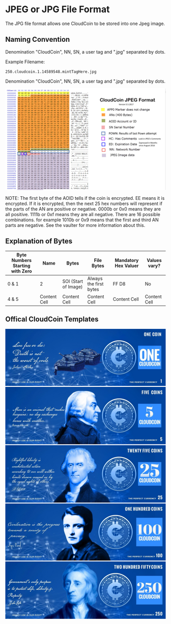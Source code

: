 # JPEG or JPG File Format
The JPG file format allows one CloudCoin to be stored into one Jpeg image. 

## Naming Convention

Denomination "CloudCoin", NN, SN, a user tag and ".jpg" separated by dots.

Example Filename:
```
250.cloudcoin.1.14589548.mintTagHere.jpg
```
Denomination "CloudCoin", NN, SN, a user tag and ".jpg" separated by dots.


![JPEG Format](jpegformat.jpg)

NOTE: The first byte of the AOID tells if the coin is encrypted. EE means it is encrypted. 
If it is encrypted, then the next 25 hex numbers will represent if the parts of the AN are positive or negative. 
0000b or 0x0 means they are all positive. 1111b or 0xf means they are all negative. There are 16 possible combinations. 
for example 1010b or 0x9 means that the first and third AN parts are negative. See the vaulter for more information about this. 

## Explanation of Bytes

| Byte Numbers Starting with Zero | Name  | Bytes | File Bytes  | Mandatory Hex Valuer | Values vary? | 
| ------------- | ------------- | ------------- | ------------- | ------------- | ------------- |
| 0 & 1   |2 | SOI (Start of Image) | Always the first bytes  | FF D8   | No |
| 4 & 5  | Content Cell  | Content Cell  | Content Cell  | Content Cell  | Content Cell  |


## Offical CloudCoin Templates

![1 Template](jpeg1.jpg)
![5 Template](jpeg5.jpg)
![25 Template](jpeg25.jpg)
![100 Template](jpeg100.jpg)
![250 Template](jpeg250.jpg)
